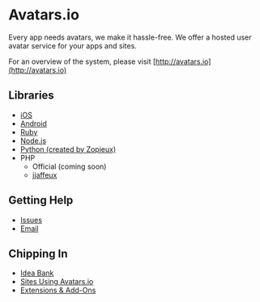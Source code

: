 # Avatars.io

Every app needs avatars, we make it hassle-free.
We offer a hosted user avatar service for your apps and sites.

For an overview of the system, please visit [http://avatars.io](http://avatars.io)

## Libraries

* [iOS](http://github.com/chute/avatars-io-ios)
* [Android](http://github.com/chute/avatars-io-android)
* [Ruby](http://github.com/chute/avatars-io-ruby)
* [Node.js](http://github.com/chute/avatars-io-node)
* [Python (created by Zopieux)](https://github.com/Zopieux/avatars-io-python)
* PHP
  * Official (coming soon)
  * [jjaffeux](http://github.com/jjaffeux/avatars-io-php)
  
## Getting Help

* [Issues](https://github.com/chute/avatars-io/issues)
* [Email](mailto:hello@getchute.com)

## Chipping In

* [Idea Bank](https://github.com/chute/avatars-io/wiki/Idea-Bank)
* [Sites Using Avatars.io](https://github.com/chute/avatars-io/wiki/Sites-Using-Avatars.io)
* [Extensions & Add-Ons](https://github.com/chute/avatars-io/wiki/Extensions-and-Add-Ons)
